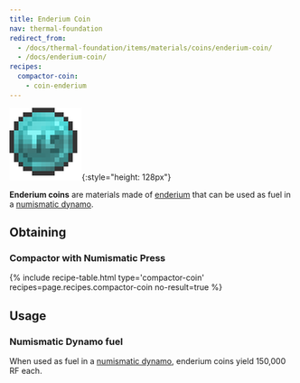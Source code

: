```yaml
---
title: Enderium Coin
nav: thermal-foundation
redirect_from:
  - /docs/thermal-foundation/items/materials/coins/enderium-coin/
  - /docs/enderium-coin/
recipes:
  compactor-coin:
    - coin-enderium
---
```


![Enderium coin](/assets/images/thermal-foundation/coin-enderium.png){:style="height: 128px"}


**Enderium coins** are materials made of [enderium](/docs/enderium-ingot/) that
can be used as fuel in a [numismatic dynamo](/docs/numismatic-dynamo/).


Obtaining
---------

### Compactor with Numismatic Press
{% include recipe-table.html type='compactor-coin' recipes=page.recipes.compactor-coin no-result=true %}


Usage
-----

### Numismatic Dynamo fuel
When used as fuel in a [numismatic dynamo](/docs/numismatic-dynamo/), enderium
coins yield 150,000 RF each.
